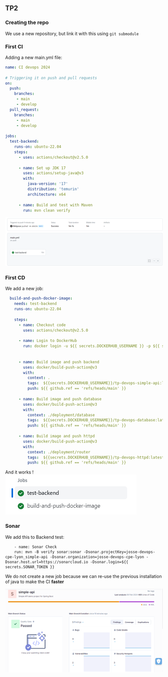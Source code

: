 ## TP2

### Creating the repo
We use a new repository, but link it with this using `git submodule`

### First CI
Adding a new main.yml file:
```yaml
name: CI devops 2024

# Triggering it on push and pull requests
on:
  push:
    branches:
     - main
     - develop
  pull_request:
    branches:
     - main
     - develop

jobs:
  test-backend: 
    runs-on: ubuntu-22.04
    steps:
      - uses: actions/checkout@v2.5.0

      - name: Set up JDK 17
        uses: actions/setup-java@v3
        with:
          java-version: '17'
          distribution: 'temurin'
          architecture: x64

      - name: Build and test with Maven
        run: mvn clean verify
```
![CI Green!](green_ci.png)

### First CD
We add a new job:
```yaml
  build-and-push-docker-image:
    needs: test-backend
    runs-on: ubuntu-22.04

    steps:
      - name: Checkout code
        uses: actions/checkout@v2.5.0

      - name: Login to DockerHub
        run: docker login -u ${{ secrets.DOCKERHUB_USERNAME }} -p ${{ secrets.DOCKERHUB_TOKEN }}


      - name: Build image and push backend
        uses: docker/build-push-action@v3
        with:
          context: .
          tags:  ${{secrets.DOCKERHUB_USERNAME}}/tp-devops-simple-api:latest
          push: ${{ github.ref == 'refs/heads/main' }}

      - name: Build image and push database
        uses: docker/build-push-action@v3
        with:
          context: ./deployment/database
          tags:  ${{secrets.DOCKERHUB_USERNAME}}/tp-devops-database:latest
          push: ${{ github.ref == 'refs/heads/main' }}

      - name: Build image and push httpd
        uses: docker/build-push-action@v3
        with:
          context: ./deployment/router
          tags:  ${{secrets.DOCKERHUB_USERNAME}}/tp-devops-httpd:latest
          push: ${{ github.ref == 'refs/heads/main' }}
```
And it works ! \
![Green CD](green_cd.png)

### Sonar
We add this to Backend test:
```
    - name: Sonar Check
    run: mvn -B verify sonar:sonar -Dsonar.projectKey=josse-devops-cpe-lyon_simple-api -Dsonar.organization=josse-devops-cpe-lyon -Dsonar.host.url=https://sonarcloud.io -Dsonar.login=${{ secrets.SONAR_TOKEN }}
```

We do not create a new job because we can re-use the previous installation of java to make the CI **faster**

![sonar](sonar.png)
